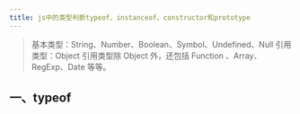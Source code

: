 ```yaml
---
title: js中的类型判断typeof、instanceof、constructor和prototype
---
```


>基本类型：String、Number、Boolean、Symbol、Undefined、Null 
>引用类型：Object  引用类型除 Object 外，还包括 Function 、Array、RegExp、Date 等等。


## 一、typeof
